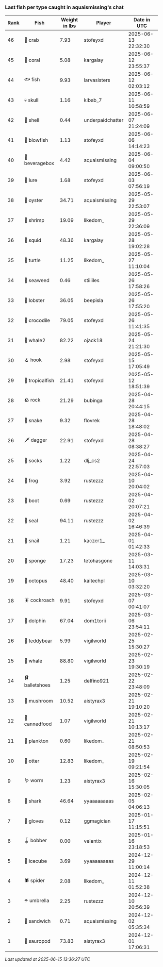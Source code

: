### Last fish per type caught in aquaismissing's chat
| Rank | Fish | Weight in lbs | Player | Date in UTC |
|------|--------|-----------|---------|------|
| 46  | 🦀 crab | 7.93 | stofeyxd | 2025-06-13 22:32:30 |
| 45  | 🪸 coral | 5.08 | kargalay | 2025-06-12 23:55:37 |
| 44  | 🐟 fish | 9.93 | larvasisters | 2025-06-12 02:03:12 |
| 43  | 💀 skull | 1.16 | kibab_7 | 2025-06-11 10:58:59 |
| 42  | 🐚 shell | 0.44 | underpaidchatter | 2025-06-07 21:24:09 |
| 41  | 🐡 blowfish | 1.13 | stofeyxd | 2025-06-06 14:14:23 |
| 40  | 🧃 beveragebox | 4.42 | aquaismissing | 2025-06-04 09:00:50 |
| 39  | 🎏 lure | 1.68 | stofeyxd | 2025-06-03 07:56:19 |
| 38  | 🦪 oyster | 34.71 | aquaismissing | 2025-05-29 22:53:07 |
| 37  | 🦐 shrimp | 19.09 | likedom_ | 2025-05-29 22:36:09 |
| 36  | 🦑 squid | 48.36 | kargalay | 2025-05-28 19:02:28 |
| 35  | 🐢 turtle | 11.25 | likedom_ | 2025-05-27 11:10:04 |
| 34  | 🌿 seaweed | 0.46 | stiiiiles | 2025-05-26 17:58:26 |
| 33  | 🦞 lobster | 36.05 | beepisla | 2025-05-26 17:55:20 |
| 32  | 🐊 crocodile | 79.05 | stofeyxd | 2025-05-26 11:41:35 |
| 31  | 🐋 whale2 | 82.22 | ojack18 | 2025-05-24 21:21:30 |
| 30  | 🪝 hook | 2.98 | stofeyxd | 2025-05-15 17:05:49 |
| 29  | 🐠 tropicalfish | 21.41 | stofeyxd | 2025-05-12 18:51:39 |
| 28  | 🪨 rock | 21.29 | bubinga | 2025-04-28 20:44:15 |
| 27  | 🐍 snake | 9.32 | flovrek | 2025-04-28 18:48:02 |
| 26  | 🗡️ dagger | 22.91 | stofeyxd | 2025-04-28 08:38:27 |
| 25  | 🧦 socks | 1.22 | dlj_cs2 | 2025-04-24 22:57:03 |
| 24  | 🐸 frog | 3.92 | rustezzz | 2025-04-10 20:04:02 |
| 23  | 👢 boot | 0.69 | rustezzz | 2025-04-02 20:07:21 |
| 22  | 🦭 seal | 94.11 | rustezzz | 2025-04-02 16:46:39 |
| 21  | 🐌 snail | 1.21 | kaczer1_ | 2025-04-01 01:42:33 |
| 20  | 🧽 sponge | 17.23 | tetohasgone | 2025-03-11 14:03:31 |
| 19  | 🐙 octopus | 48.40 | kaitechpl | 2025-03-10 03:32:20 |
| 18  | 🪳 cockroach | 9.91 | stofeyxd | 2025-03-07 00:41:07 |
| 17  | 🐬 dolphin | 67.04 | dom1torii | 2025-03-06 23:54:11 |
| 16  | 🧸 teddybear | 5.99 | vigilworld | 2025-02-25 15:30:27 |
| 15  | 🐳 whale | 88.80 | vigilworld | 2025-02-23 19:30:19 |
| 14  | 🩰 balletshoes | 1.25 | delfino921 | 2025-02-22 23:48:09 |
| 13  | 🍄 mushroom | 10.52 | aistyrax3 | 2025-02-21 19:10:20 |
| 12  | 🥫 cannedfood | 1.07 | vigilworld | 2025-02-21 10:13:17 |
| 11  | 🦠 plankton | 0.60 | likedom_ | 2025-02-21 08:50:53 |
| 10  | 🦦 otter | 12.83 | likedom_ | 2025-02-19 09:21:54 |
| 9  | 🪱 worm | 1.23 | aistyrax3 | 2025-02-16 15:30:05 |
| 8  | 🦈 shark | 46.64 | yyaaaaaaaas | 2025-02-05 04:06:13 |
| 7  | 🧤 gloves | 0.12 | ggmagician | 2025-01-17 11:15:51 |
| 6  | 🪀 bobber | 0.00 | velantix | 2025-01-16 23:18:53 |
| 5  | 🧊 icecube | 3.69 | yyaaaaaaaas | 2024-12-29 11:00:14 |
| 4  | 🕷️ spider | 2.08 | likedom_ | 2024-12-11 01:52:38 |
| 3  | ☂️ umbrella | 2.25 | rustezzz | 2024-12-10 20:56:39 |
| 2  | 🥪 sandwich | 0.71 | aquaismissing | 2024-12-02 05:35:34 |
| 1  | 🦕 sauropod | 73.83 | aistyrax3 | 2024-12-01 17:06:31 |

_Last updated at 2025-06-15 13:36:27 UTC_